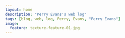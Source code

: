 ```yaml
---
layout: home
description: "Perry Evans's web log"
tags: [blog, web, log, Perry, Evans, "Perry Evans"]
image:
  feature: texture-feature-01.jpg
---
```

